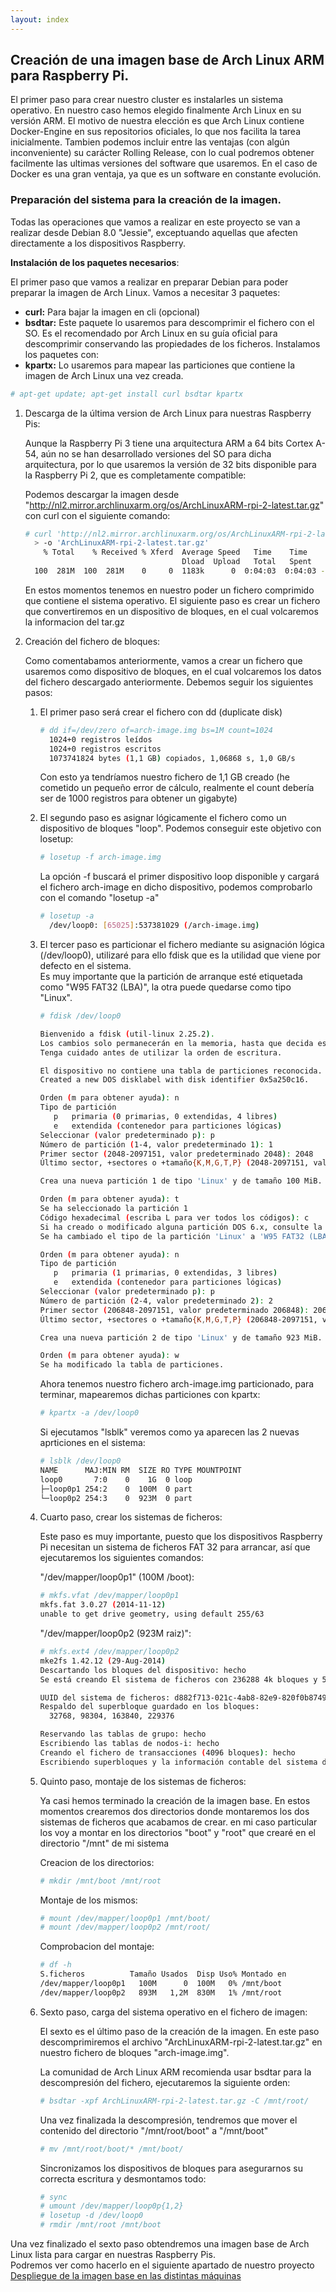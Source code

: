 ```yaml
---
layout: index
---
```


## Creación de una imagen base de Arch Linux ARM para Raspberry Pi.

El primer paso para crear nuestro cluster es instalarles un sistema operativo. En nuestro caso hemos elegido finalmente Arch Linux en su versión ARM.  El motivo de nuestra elección es que Arch Linux contiene Docker-Engine en sus repositorios oficiales, lo que nos facilita la tarea inicialmente.  Tambien podemos incluir entre las ventajas (con algún inconveniente) su carácter Rolling Release, con lo cual podremos obtener facilmente las ultimas versiones del software que usaremos. En el caso de Docker es una gran ventaja, ya que es un software en constante evolución.


### Preparación del sistema para la creación de la imagen.

Todas las operaciones que vamos a realizar en este proyecto se van a realizar desde Debian 8.0 "Jessie", exceptuando aquellas que afecten directamente a los dispositivos Raspberry.

__Instalación de los paquetes necesarios__:

El primer paso que vamos a realizar en preparar Debian para poder preparar la imagen de Arch Linux. Vamos a necesitar 3 paquetes:
  
* __curl:__ Para bajar la imagen en cli (opcional)
* __bsdtar:__ Este paquete lo usaremos para descomprimir el fichero con el SO. Es el recomendado por Arch Linux en su guía oficial para descomprimir conservando las propiedades de los ficheros.
Instalamos los paquetes con:
* __kpartx:__ Lo usaremos para mapear las particiones que contiene la imagen de Arch Linux una vez creada.

```bash
# apt-get update; apt-get install curl bsdtar kpartx
```

1. Descarga de la última version de Arch Linux para nuestras Raspberry Pis: 

   Aunque la Raspberry Pi 3 tiene una arquitectura ARM a 64 bits Cortex A-54, aún no se han desarrollado versiones del SO para dicha arquitectura, por lo que usaremos la versión de 32 bits disponible para la Raspberry Pi 2, que es completamente compatible:

   Podemos descargar la imagen desde "http://nl2.mirror.archlinuxarm.org/os/ArchLinuxARM-rpi-2-latest.tar.gz" con curl con el siguiente comando:

   ```bash
   # curl 'http://nl2.mirror.archlinuxarm.org/os/ArchLinuxARM-rpi-2-latest.tar.gz' \
     > -o 'ArchLinuxARM-rpi-2-latest.tar.gz'
       % Total    % Received % Xferd  Average Speed   Time    Time     Time  Current
                                      Dload  Upload   Total   Spent    Left  Speed
     100  281M  100  281M    0     0  1183k      0  0:04:03  0:04:03 --:--:-- 1222k
   ```

   En estos momentos tenemos en nuestro poder un fichero comprimido que contiene el sistema operativo.  El siguiente paso es crear un fichero que convertiremos en un dispositivo de bloques, en el cual volcaremos la informacion del tar.gz

2. Creación del fichero de bloques:

   Como comentabamos anteriormente, vamos a crear un fichero que usaremos como dispositivo de bloques, en el cual volcaremos los datos del fichero descargado anteriormente.
   Debemos seguir los siguientes pasos:

   1. El primer paso será crear el fichero con dd (duplicate disk)

      ```bash
      # dd if=/dev/zero of=arch-image.img bs=1M count=1024
        1024+0 registros leídos
        1024+0 registros escritos
        1073741824 bytes (1,1 GB) copiados, 1,06868 s, 1,0 GB/s
      ```
      Con esto ya tendríamos nuestro fichero de 1,1 GB creado (he cometido un pequeño error de cálculo, realmente el count debería ser de 1000 registros para obtener un gigabyte)

   2. El segundo paso es asignar lógicamente el fichero como un dispositivo de bloques "loop". Podemos conseguir este objetivo con losetup:

      ```bash
      # losetup -f arch-image.img
      ```
      La opción -f buscará el primer dispositivo loop disponible y cargará el fichero arch-image en dicho dispositivo, podemos comprobarlo con el comando "losetup -a"
   
      ```bash
      # losetup -a
        /dev/loop0: [65025]:537381029 (/arch-image.img)
      ```

   3. El tercer paso es particionar el fichero mediante su asignación lógica (/dev/loop0), utilizaré para ello fdisk que es la utilidad que viene por defecto en el sistema.  
      Es muy importante que la partición de arranque esté etiquetada como "W95 FAT32 (LBA)", la otra puede quedarse como tipo "Linux".
      
      ```bash
      # fdisk /dev/loop0
      
      Bienvenido a fdisk (util-linux 2.25.2).
      Los cambios solo permanecerán en la memoria, hasta que decida escribirlos.
      Tenga cuidado antes de utilizar la orden de escritura.
      
      El dispositivo no contiene una tabla de particiones reconocida.
      Created a new DOS disklabel with disk identifier 0x5a250c16.
      
      Orden (m para obtener ayuda): n
      Tipo de partición
         p   primaria (0 primarias, 0 extendidas, 4 libres)
         e   extendida (contenedor para particiones lógicas)
      Seleccionar (valor predeterminado p): p
      Número de partición (1-4, valor predeterminado 1): 1
      Primer sector (2048-2097151, valor predeterminado 2048): 2048
      Último sector, +sectores o +tamaño{K,M,G,T,P} (2048-2097151, valor predeterminado 2097151): +100M
      
      Crea una nueva partición 1 de tipo 'Linux' y de tamaño 100 MiB.
      
      Orden (m para obtener ayuda): t
      Se ha seleccionado la partición 1
      Código hexadecimal (escriba L para ver todos los códigos): c
      Si ha creado o modificado alguna partición DOS 6.x, consulte la documentación de fdisk para obtener más información.
      Se ha cambiado el tipo de la partición 'Linux' a 'W95 FAT32 (LBA)'.
      
      Orden (m para obtener ayuda): n
      Tipo de partición
         p   primaria (1 primarias, 0 extendidas, 3 libres)
         e   extendida (contenedor para particiones lógicas)
      Seleccionar (valor predeterminado p): p
      Número de partición (2-4, valor predeterminado 2): 2
      Primer sector (206848-2097151, valor predeterminado 206848): 206848
      Último sector, +sectores o +tamaño{K,M,G,T,P} (206848-2097151, valor predeterminado 2097151): 2097151
      
      Crea una nueva partición 2 de tipo 'Linux' y de tamaño 923 MiB.
      
      Orden (m para obtener ayuda): w
      Se ha modificado la tabla de particiones.
      ```
      Ahora tenemos nuestro fichero arch-image.img particionado, para terminar, mapearemos dichas particiones con kpartx:
     
      ```bash
      # kpartx -a /dev/loop0
      ```
      Si ejecutamos "lsblk" veremos como ya aparecen las 2 nuevas aprticiones en el sistema:
     
      ```bash
      # lsblk /dev/loop0
      NAME      MAJ:MIN RM  SIZE RO TYPE MOUNTPOINT
      loop0       7:0    0    1G  0 loop 
      ├─loop0p1 254:2    0  100M  0 part 
      └─loop0p2 254:3    0  923M  0 part
      ``` 

   4. Cuarto paso, crear los sistemas de ficheros:

      Este paso es muy importante, puesto que los dispositivos Raspberry Pi necesitan un sistema de ficheros FAT 32 para arrancar, así que ejecutaremos los siguientes comandos:

      "/dev/mapper/loop0p1" (100M /boot):
      
      ```bash
      # mkfs.vfat /dev/mapper/loop0p1
      mkfs.fat 3.0.27 (2014-11-12)
      unable to get drive geometry, using default 255/63
      ```
      "/dev/mapper/loop0p2 (923M raiz)":
      
      ```bash
      # mkfs.ext4 /dev/mapper/loop0p2
      mke2fs 1.42.12 (29-Aug-2014)
      Descartando los bloques del dispositivo: hecho                           
      Se está creando El sistema de ficheros con 236288 4k bloques y 59136 nodos-i
      
      UUID del sistema de ficheros: d882f713-021c-4ab8-82e9-820f0b8749a2
      Respaldo del superbloque guardado en los bloques: 
      	32768, 98304, 163840, 229376
      
      Reservando las tablas de grupo: hecho                           
      Escribiendo las tablas de nodos-i: hecho                           
      Creando el fichero de transacciones (4096 bloques): hecho
      Escribiendo superbloques y la información contable del sistema de ficheros: hecho
      ```

   5. Quinto paso, montaje de los sistemas de ficheros:
    
      Ya casi hemos terminado la creación de la imagen base. En estos momentos crearemos dos directorios donde montaremos los dos sistemas de ficheros que acabamos de crear.
      en mi caso particular los voy a montar en los directorios "boot" y "root" que crearé en el directorio "/mnt" de mi sistema

      Creacion de los directorios:

      ```bash
      # mkdir /mnt/boot /mnt/root
      ```
      Montaje de los mismos:

      ```bash
      # mount /dev/mapper/loop0p1 /mnt/boot/
      # mount /dev/mapper/loop0p2 /mnt/root/
      ```
      Comprobacion del montaje:

      ```bash
      # df -h
      S.ficheros          Tamaño Usados  Disp Uso% Montado en
      /dev/mapper/loop0p1   100M      0  100M   0% /mnt/boot
      /dev/mapper/loop0p2   893M   1,2M  830M   1% /mnt/root
      ```

   6. Sexto paso, carga del sistema operativo en el fichero de imagen:

      El sexto es el último paso de la creación de la imagen. En este paso descomprimiremos el archivo "ArchLinuxARM-rpi-2-latest.tar.gz" en nuestro fichero de bloques "arch-image.img".

      La comunidad de Arch Linux ARM recomienda usar bsdtar para la descompresión del fichero, ejecutaremos la siguiente orden:

      ```bash
      # bsdtar -xpf ArchLinuxARM-rpi-2-latest.tar.gz -C /mnt/root/
      ```
      Una vez finalizada la descompresión, tendremos que mover el contenido del directorio "/mnt/root/boot" a "/mnt/boot"

      ```bash
      # mv /mnt/root/boot/* /mnt/boot/
      ```

      Sincronizamos los dispositivos de bloques para asegurarnos su correcta escritura y desmontamos todo:

      ```bash
      # sync
      # umount /dev/mapper/loop0p{1,2}
      # losetup -d /dev/loop0
      # rmdir /mnt/root /mnt/boot
      ```


Una vez finalizado el sexto paso obtendremos una imagen base de Arch Linux lista para cargar en nuestras Raspberry Pis.  
Podremos ver como hacerlo en el siguiente apartado de nuestro proyecto [Despliegue de la imagen base en las distintas máquinas](instalacion)
